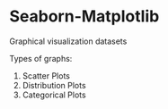 # Seaborn-Matplotlib
Graphical visualization datasets

Types of graphs:
1) Scatter Plots
2) Distribution Plots
3) Categorical Plots
